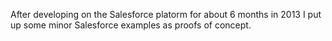 After developing on the Salesforce platorm for about 6 months in 2013 I put up some minor Salesforce examples as proofs of concept.
